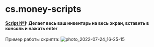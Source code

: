 # cs.money-scripts

#### [Script №1](https://github.com/bhorc/old.cs.money-scripts/blob/main/full%20screen%20user%20inventory.js): Делает весь ваш инвентарь на весь экран, вставить в консоль и нажать enter 

Пример работы скрипта:
![photo_2022-07-24_16-25-15](https://user-images.githubusercontent.com/57762921/180649437-729d38f6-f7f9-4acc-b33a-be4451670c10.jpg)
